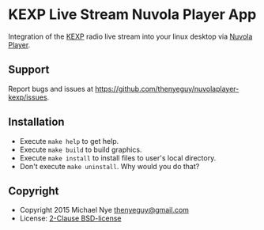 KEXP Live Stream Nuvola Player App
==================================

Integration of the [KEXP](http://kexp.org) radio live stream into your linux
desktop via [Nuvola Player](https://github.com/tiliado/nuvolaplayer).

Support
-------

Report bugs and issues at
<https://github.com/thenyeguy/nuvolaplayer-kexp/issues>.

Installation
------------

* Execute ``make help`` to get help.
* Execute ``make build`` to build graphics.
* Execute ``make install`` to install files to user's local directory.
* Don't execute ``make uninstall``. Why would you do that?

Copyright
---------

- Copyright 2015 Michael Nye <thenyeguy@gmail.com>
- License: [2-Clause BSD-license](./LICENSE)
